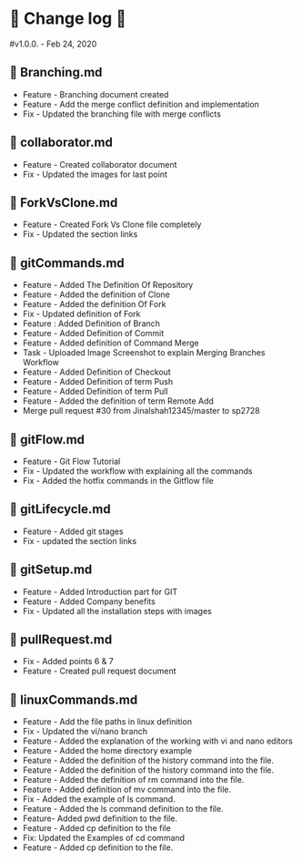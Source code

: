 # &#x1F539; Change log &#x1F539;

#v1.0.0. - Feb 24, 2020

&#x1F539; **Branching.md**
---
- Feature - Branching document created
- Feature - Add the merge conflict definition and implementation
- Fix - Updated the branching file with merge conflicts

&#x1F539; **collaborator.md**
---
- Feature - Created collaborator document
- Fix - Updated the images for last point

&#x1F539; **ForkVsClone.md**
---
- Feature - Created Fork Vs Clone file completely
- Fix - Updated the section links

&#x1F539; **gitCommands.md**
---
- Feature - Added The Definition Of Repository
- Feature - Added the definition of Clone
- Feature - Added the definition Of Fork
- Fix - Updated definition of Fork
- Feature : Added Definition of Branch
- Feature - Added Definition of Commit
- Feature - Added definition of Command Merge
- Task - Uploaded Image Screenshot to explain Merging Branches Workflow
- Feature - Added Definition of Checkout
- Feature - Added Definition of term Push
- Feature - Added Definition of term Pull
- Feature - Added the definition of term Remote Add
- Merge pull request #30 from Jinalshah12345/master to sp2728

&#x1F539; **gitFlow.md**
---
- Feature - Git Flow Tutorial
- Fix - Updated the workflow with explaining all the commands
- Fix - Added the hotfix commands in the Gitflow file

&#x1F539; **gitLifecycle.md**
---
- Feature - Added git stages
- Fix - updated the section links

&#x1F539; **gitSetup.md**
---
- Feature - Added Introduction part for GIT 
- Feature - Added Company benefits
- Fix - Updated all the installation steps with images

&#x1F539; **pullRequest.md**
---
- Fix - Added points 6 & 7
- Feature - Created pull request document

&#x1F539; **linuxCommands.md**
---
- Feature - Add the file paths in linux definition
- Fix - Updated the vi/nano branch
- Feature - Added the explanation of the working with vi and nano editors
- Feature - Added the home directory example
- Feature - Added the definition of the history command into the file.
- Feature - Added the definition of the history command into the file.
- Feature - Added the definition of rm command into the file.
- Feature - Added definition of mv command into the file.
- Fix - Added the example of ls command.
- Feature - Added the ls command definition to the file.
- Feature- Added pwd definition to the file.
- Feature - Added cp definition to the file
- Fix: Updated the Examples of cd command
- Feature - Added cp definition to the file.

